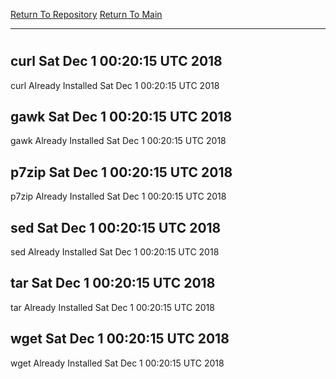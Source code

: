 [Return To Repository](https://github.com/deathbybandaid/piholeparser/)
[Return To Main](https://github.com/deathbybandaid/piholeparser/blob/master/RecentRunLogs/Mainlog.md)
____________________________________
# 
## curl Sat Dec 1 00:20:15 UTC 2018
curl Already Installed Sat Dec 1 00:20:15 UTC 2018
## gawk Sat Dec 1 00:20:15 UTC 2018
gawk Already Installed Sat Dec 1 00:20:15 UTC 2018
## p7zip Sat Dec 1 00:20:15 UTC 2018
p7zip Already Installed Sat Dec 1 00:20:15 UTC 2018
## sed Sat Dec 1 00:20:15 UTC 2018
sed Already Installed Sat Dec 1 00:20:15 UTC 2018
## tar Sat Dec 1 00:20:15 UTC 2018
tar Already Installed Sat Dec 1 00:20:15 UTC 2018
## wget Sat Dec 1 00:20:15 UTC 2018
wget Already Installed Sat Dec 1 00:20:15 UTC 2018
